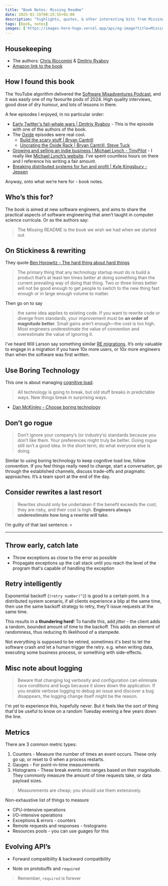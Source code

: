 ```yaml
---
title: "Book Notes: Missing Readme"
date: 2025-01-15T00:25:55+02:00
description: "highlights, quotes, & other interesting bits from Missing Readme"
tags: [book, notes]
images: ['https://images-here-hugo.vercel.app/api/og-image?title=Missing+Readme']
---
```


## Housekeeping
- The authors: [Chris Riccomini](https://cnr.sh/) & [Dmitriy Ryaboy](https://www.amazon.com/Missing-README-Guide-Software-Engineer/dp/1718501838)
- [Amazon link to the book](https://www.amazon.com/Missing-README-Guide-Software-Engineer/dp/1718501838)

## How I found this book
The YouTube algorithm delivered the [Software Misadventures Podcast](https://www.youtube.com/@softwaremisadventures),
and it was easily one of my favourite pods of 2024. High quality interviews, good dose of dry humour, and lots of lessons in there.

A few episodes I enjoyed, in no particular order:
- [Early Twitter's fail-whale wars | Dmitriy Ryaboy](https://www.youtube.com/watch?v=xAzb7Gtu2a8) - This is the episode with one of the authors of the book.
- The [Oxide](https://oxide.computer/) episodes were real cool.
  - [Build the scary stuff | Bryan Cantrill](https://www.youtube.com/watch?v=cAFD2bq1_tU&t=4137s)
  - [Uncrating the Oxide Rack | Bryan Cantrill, Steve Tuck](https://www.youtube.com/watch?v=d_XqNYt0cY0)
- [Growing and selling an indie business | Michael Lynch - TinyPilot](https://www.youtube.com/watch?v=MW_SZ59GM9s) - I really like [Michael Lynch’s website](https://mtlynch.io/). I’ve spent countless hours on there and I reference his writing a fair amount.
- [Breaking distributed systems for fun and profit | Kyle Kingsbury - Jepsen](https://www.youtube.com/watch?v=FdfZxN-IkpA&t=4441s)

Anyway, onto what we’re here for - book notes.

## Who’s this for?
The book is aimed at new software engineers, and aims to share the practical aspects of software engineering that aren’t taught in computer science curricula. Or as the authors say:
> The Missing README is the book we wish we had when we started out

## On Stickiness & rewriting
They quote [Ben Horowitz - The hard thing about hard things](https://www.amazon.co.za/Hard-Thing-About-Things-Building/dp/0062273205)

> The primary thing that any technology startup must do is build a product that’s at least ten times better at doing something than the current prevailing way of doing that thing. Two or three times better will not be good enough to get people to switch to the new thing fast enough or in large enough volume to matter.

Then go on to say 
> the same idea applies to existing code. If you want to rewrite code or diverge from standards, your improvement must be **an order of magnitude better**. Small gains aren’t enough—the cost is too high. Most engineers underestimate the value of convention and overestimate the value of ignoring it.

I’ve heard Will Larson say something similar [RE migrations](/migrations). It’s only valuable to engage in a migration if you have 10x more users, or 10x more engineers than when the software was first written.

## Use Boring Technology
This one is about managing [cognitive load](/clt).

> All technology is going to break, but old stuff breaks in predictable ways. New things break in surprising ways.

- [Dan McKinley - Choose boring technology](https://boringtechnology.club/)

## Don’t go rogue
> Don’t ignore your company’s (or industry’s) standards because you don’t like them. 
> Your preferences might truly be better. Going rogue still isn’t a good idea. In the short term, do what everyone else is doing. 

Similar to using boring technology to keep cognitive load low, follow convention. If you feel things really need to change, start a conversation, go through the established channels, discuss trade-offs and pragmatic approaches. It’s a team sport at the end of the day.

## Consider rewrites a last resort
> Rewrites should only be undertaken if the benefit exceeds the cost; they are risky, and their cost is high. **Engineers always underestimate how long a rewrite will take.**

I’m guilty of that last sentence. 💀

---

## Throw early, catch late
- Throw exceptions as close to the error as possible
- Propagate exceptions up the call stack until you reach the level of the program that's capable of handling the exception

## Retry intelligently
Exponential backoff (`(retry number)^2`) is good to a certain point. In a distributed system scenario, if all clients experience a blip at the same time, then use the same backoff strategy to retry, they'll issue requests at the same time.

This results in a **thundering herd**! To handle this, add *jitter* - the client adds a random, bounded amount of time to the backoff. This adds an element of randomness, thus reducing th likelihood of a stampede.

Not everything is supposed to be retried, sometimes it's best to let the software crash and let a human trigger the retry. e.g. when writing data, executing some business process, or something with side-effects.

## Misc note about logging
> Beware that changing log verbosity and configuration can eliminate race conditions and bugs because it slows down the application. If you enable verbose logging to debug an issue and discover a bug disappears, the logging change itself might be the reason.

I'm yet to experience this, hopefully never. But it feels like the sort of thing that'd be useful to know on a random Tuesday evening a few years down the line.

## Metrics
There are 3 common metric types:
1. Counters - Measure the number of times an event occurs. These only go up, or reset to 0 when a process restarts.
2. Gauges - For point-in-time measurements
3. Histograms - These break events into ranges based on their magnitude. They commonly measure the amount of time requests take, or data payload sizes.

> Measurements are cheap; you should use them extensively.

Non-exhaustive list of things to measure
- CPU-intensive operations
- I/O-intensive operations
- Exceptions & errors - counters
- Remote requests and responses - histograms
- Resources pools - you can use guages for this


## Evolving API’s
- Forward compatibility & backward compatibility 

- Note on protobuffs and `required`
> Remember, `required` is forever